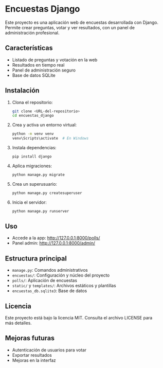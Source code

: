 # Encuestas Django

Este proyecto es una aplicación web de encuestas desarrollada con Django. Permite crear preguntas, votar y ver resultados, con un panel de administración profesional.

## Características
- Listado de preguntas y votación en la web
- Resultados en tiempo real
- Panel de administración seguro
- Base de datos SQLite

## Instalación
1. Clona el repositorio:
   ```bash
   git clone <URL-del-repositorio>
   cd encuestas_django
   ```
2. Crea y activa un entorno virtual:
   ```bash
   python -m venv venv
   venv\Scripts\activate  # En Windows
   ```
3. Instala dependencias:
   ```bash
   pip install django
   ```
4. Aplica migraciones:
   ```bash
   python manage.py migrate
   ```
5. Crea un superusuario:
   ```bash
   python manage.py createsuperuser
   ```
6. Inicia el servidor:
   ```bash
   python manage.py runserver
   ```

## Uso
- Accede a la app: http://127.0.0.1:8000/polls/
- Panel admin: http://127.0.0.1:8000/admin/

## Estructura principal
- `manage.py`: Comandos administrativos
- `encuestas/`: Configuración y núcleo del proyecto
- `polls/`: Aplicación de encuestas
- `static/` y `templates/`: Archivos estáticos y plantillas
- `encuestas_db.sqlite3`: Base de datos

## Licencia
Este proyecto está bajo la licencia MIT. Consulta el archivo LICENSE para más detalles.

## Mejoras futuras
- Autenticación de usuarios para votar
- Exportar resultados
- Mejoras en la interfaz
